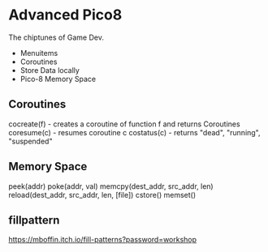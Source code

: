 
# Advanced Pico8
The chiptunes of Game Dev.

* Menuitems
* Coroutines
* Store Data locally
* Pico-8 Memory Space

## Coroutines
cocreate(f) - creates a coroutine of function f and returns Coroutines
coresume(c) - resumes coroutine c
costatus(c) - returns "dead", "running", "suspended"


## Memory Space

peek(addr)
poke(addr, val)
memcpy(dest_addr, src_addr, len)
reload(dest_addr, src_addr, len, [file])
cstore()
memset()

## fillpattern
https://mboffin.itch.io/fill-patterns?password=workshop
